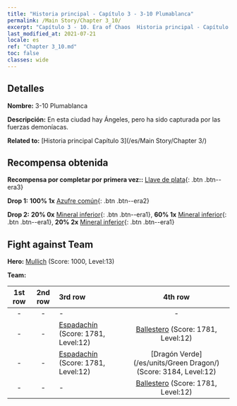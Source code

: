 ```yaml
---
title: "Historia principal - Capítulo 3 - 3-10 Plumablanca"
permalink: /Main Story/Chapter 3_10/
excerpt: "Capítulo 3 - 10. Era of Chaos  Historia principal - Capítulo 3_10. 3-10 Plumablanca"
last_modified_at: 2021-07-21
locale: es
ref: "Chapter 3_10.md"
toc: false
classes: wide
---
```


## Detalles

 **Nombre:** 3-10 Plumablanca

 **Descripción:** En esta ciudad hay Ángeles, pero ha sido capturada por las fuerzas demoníacas.

 **Related to:** [Historia principal Capítulo 3](/es/Main Story/Chapter 3/)

## Recompensa obtenida

 **Recompensa por completar por primera vez::** [Llave de plata](/ItemsES/con_693/){: .btn .btn--era3}

 **Drop 1:** **100% 1x** [Azufre común](/ItemsES/mat_9/){: .btn .btn--era2}

 **Drop 2:** **20% 0x** [Mineral inferior](/ItemsES/mat_1/){: .btn .btn--era1}, **60% 1x** [Mineral inferior](/ItemsES/mat_1/){: .btn .btn--era1}, **20% 2x** [Mineral inferior](/ItemsES/mat_1/){: .btn .btn--era1}


## Fight against Team
 **Hero:** [Mullich](/es/heroes/Mullich/) (Score: 1000, Level:13)

 **Team:**


  | 1st row | 2nd row | 3rd row | 4th row |
  |:----:|:----:|:----|:----:|
  | - | - | - | - |
  | - | - | [Espadachín](/es/units/Swordsman/) (Score: 1781, Level:12)  | [Ballestero](/es/units/Marksman/) (Score: 1781, Level:12)  |
  | - | - | [Espadachín](/es/units/Swordsman/) (Score: 1781, Level:12)  | [Dragón Verde](/es/units/Green Dragon/) (Score: 3184, Level:12)  |
  | - | - | - | [Ballestero](/es/units/Marksman/) (Score: 1781, Level:12)  |


